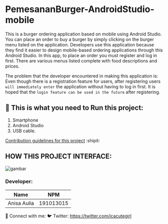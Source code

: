 # PemesananBurger-AndroidStudio-mobile
This is a burger ordering application based on mobile using Android Studio.
You can place an order to buy a burger by simply clicking on the burger menu listed on the application.
Developers use this application because they find it easier to design mobile-based ordering applications through this Android Studio.
In this app, to place an order you must register and log in first. There are various menus listed complete with food descriptions and prices.

The problem that the developer encountered in making this application is: 
Even though there is a registration feature for users, after registering users `will immediately enter` the application without having to log in first.
It is hoped that the `login feature can be used in the future` after registering.

## :round_pushpin: This is what you need to Run this project:
1. Smartphone
2. Android Studio
3. USB cable.

[Contribution guidelines for this project](docs/CONTRIBUTING.md) :shipit:

## HOW THIS PROJECT INTERFACE:
![gambar](https://user-images.githubusercontent.com/122200738/211205098-aed2e73a-d89c-4240-83b8-2beb03c5c13f.png)

### Developer:
| Name  | NPM |
| ------------- | ------------- |
| Anisa Aulia  | 191013015  |

🤝 Connect with me:
🐦 Twitter: https://twitter.com/icacutegirl
